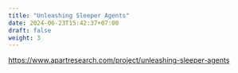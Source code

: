 ```yaml
---
title: "Unleashing Sleeper Agents"
date: 2024-06-23T15:42:37+07:00
draft: false
weight: 3
---
```


https://www.apartresearch.com/project/unleashing-sleeper-agents